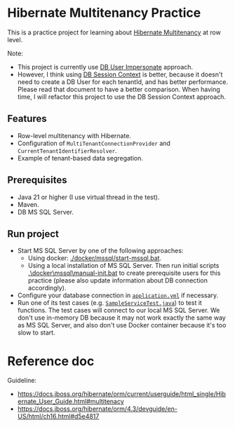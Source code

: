 # Hibernate Multitenancy Practice

This is a practice project for learning about [Hibernate Multitenancy](https://docs.jboss.org/hibernate/orm/current/userguide/html_single/Hibernate_User_Guide.html#multitenacy) at row level.

Note:

- This project is currently use [DB User Impersonate](./MULTI_TENANT__USER_DB_USER_IMPERSONATE__GUIDELINE.md) approach.
- However, I think using [DB Session Context](./MULTI_TENANT__SESSION_CONTEXT__GUIDELINE.md) is better, because it
  doesn't need to create a DB User for each tenantId, and has better performance.
  Please read that document to have a better comparison.
  When having time, I will refactor this project to use the DB Session Context approach.

## Features

- Row-level multitenancy with Hibernate.
- Configuration of `MultiTenantConnectionProvider` and `CurrentTenantIdentifierResolver`.
- Example of tenant-based data segregation.

## Prerequisites

- Java 21 or higher (I use virtual thread in the test).
- Maven.
- DB MS SQL Server.

## Run project

- Start MS SQL Server by one of the following approaches:
    - Using docker: [./docker/mssql/start-mssql.bat](./docker/mssql/start-mssql.bat).
    - Using a local installation of MS SQL Server. Then run initial
      scripts [.\docker\mssql\manual-init.bat](.\docker\mssql\manual-init.bat) to create prerequisite users for this
      practice
      (please also update information about DB connection accordingly).
- Configure your database connection in [`application.yml`](./src/main/resources/application.yml) if necessary.
- Run one of its test cases (e.g. [`SampleServiceTest.java`](./src/test/java/org/tnmk/practice_spring_jpa/pro08_multi_tenant_session_context/business/SampleServiceTest.java)) to test it functions.
  The test cases will connect to our local MS SQL Server.
  We don't use in-memory DB because it may not work exactly the same way as MS SQL Server,
  and also don't use Docker container because it's too slow to start.

# Reference doc

Guideline:

- https://docs.jboss.org/hibernate/orm/current/userguide/html_single/Hibernate_User_Guide.html#multitenacy
- https://docs.jboss.org/hibernate/orm/4.3/devguide/en-US/html/ch16.html#d5e4817

